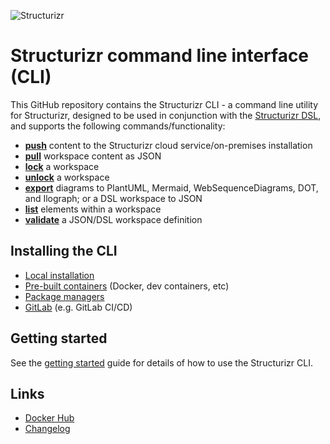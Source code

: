 ![Structurizr](docs/images/structurizr-banner.png)

# Structurizr command line interface (CLI)

This GitHub repository contains the Structurizr CLI - a command line utility for Structurizr, designed to be used in conjunction with the [Structurizr DSL](https://github.com/structurizr/dsl), and supports the following commands/functionality:

- [__push__](docs/push.md) content to the Structurizr cloud service/on-premises installation
- [__pull__](docs/pull.md) workspace content as JSON
- [__lock__](docs/lock.md) a workspace
- [__unlock__](docs/unlock.md) a workspace
- [__export__](docs/export.md) diagrams to PlantUML, Mermaid, WebSequenceDiagrams, DOT, and Ilograph; or a DSL workspace to JSON
- [__list__](docs/list.md) elements within a workspace
- [__validate__](docs/validate.md) a JSON/DSL workspace definition

## Installing the CLI

- [Local installation](docs/local-installation.md)
- [Pre-built containers](docs/containers.md) (Docker, dev containers, etc)
- [Package managers](docs/package-managers.md)
- [GitLab](docs/gitlab.md) (e.g. GitLab CI/CD)

## Getting started

See the [getting started](docs/getting-started.md) guide for details of how to use the Structurizr CLI.

## Links

- [Docker Hub](https://hub.docker.com/r/structurizr/cli)
- [Changelog](docs/changelog.md)